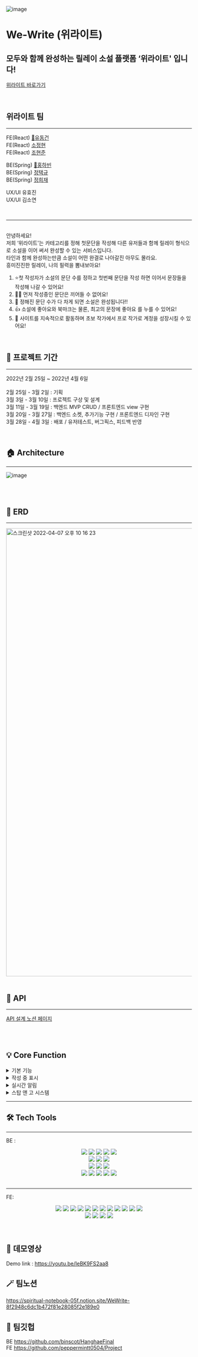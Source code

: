 ![image](https://user-images.githubusercontent.com/97423483/161703547-7a2814f4-2c42-4856-94be-005cb7fe061d.png)


# We-Write (위라이트)
## 모두와 함께 완성하는 릴레이 소설 플랫폼 ‘위라이트' 입니다!
[위라이트 바로가기](https://wewrite.co.kr)



<br/>

## 위라이트 팀

---

FE(React) [🔰유동건](https://github.com/peppermintt0504)  
FE(React) [소정현](https://github.com/sojh93)  
FE(React) [조현준](https://github.com/johj703)  

BE(Spring) [🔰홍하빈](https://github.com/binscot)   
BE(Spring) [정택규](https://github.com/JeongTaekgyu)  
BE(Spring) [정희재](https://github.com/fnzl08)  

UX/UI 유효진  
UX/UI 김소연

<br/>

---
 
<br/>
안녕하세요!<br/>
저희 ‘위라이트'는 카테고리를 정해 첫문단을 작성해 다른 유저들과 함께 릴레이 형식으로 소설을 이어 써서 완성할 수 있는 서비스입니다.<br/>타인과 함께 완성하는만큼 소설이 어떤 완결로 나아갈진 아무도 몰라요.
<br/>흥미진진한 릴레이, 나의 필력을 뽐내보아요!  

1. ⭐첫 작성자가 소설의 문단 수를 정하고 첫번째 문단을 작성 하면 이어서 문장들을 작성해 나갈 수 있어요!
2. 🙅‍♀️ 먼저 작성중인 문단은 끼어들 수 없어요!
3. 🚩 정해진 문단 수가 다 차게 되면 소설은 완성됩니다!!
4. 👍 소설에 좋아요와 북마크는 물론, 최고의 문장에 좋아요 를 누를 수 있어요!
5. 👑 사이트를 지속적으로 활동하며 초보 작가에서 프로 작가로 계정을 성장시킬 수 있어요!



<br/>


## 📆 프로젝트 기간

---


2022년 2월 25일 ~ 2022년 4월 6일  
<br/>
2월 25일 - 3월 2일 : 기획  
3월 3일 - 3월 10일 : 프로젝트 구상 및 설계  
3월 11일 - 3월 19일 : 백엔드 MVP CRUD / 프론트엔드 view 구현  
3월 20일 - 3월 27일 : 백엔드 소켓, 추가기능 구현 / 프론트엔드 디자인 구현  
3월 28일 - 4월 3일 : 배포 / 유저테스트, 버그픽스, 피드백 반영



<br/>


## 🏠 Architecture

---
![image](https://user-images.githubusercontent.com/97423483/161707174-4e2bba24-c745-4448-9f5b-81af162737c9.png)

<br/>
<br/>

## 📃 ERD

---
<img width="1213" alt="스크린샷 2022-04-07 오후 10 16 23" src="https://user-images.githubusercontent.com/93329407/162207673-e0238bb9-56d6-4fb1-83b0-b3f97bb4921c.png">
<br/>
<br/>

## 🔗 API 

---
[API 설계 노션 페이지](https://spiritual-notebook-05f.notion.site/API-f96da817c6eb4474a6988a34778b765d)

<br/>

<br/>


## 💡 Core Function
<details>
<summary>기본 기능</summary>
<img width="423" alt="스크린샷 2022-04-05 오후 7 11 49" src="https://user-images.githubusercontent.com/97423483/161731808-f85f35db-ea47-4530-80bf-7f0a74002d39.png">
<br/>  

- 완결 소설을 읽을 수 있고, 미참여 소설에 참여할 수 있습니다.
- 다양한 기준으로 소설들이 추천되고, 소설에는 좋아요를 누르거나 북마크를 해둘 수 있습니다.
- 소설 첫문단 작성 시에 카테고리를 하나 설정할 수 있고, 마지막 문단을 쓴느 사람이 카테고리를 하나 더 추가할 수 있습니다.
- 카테고리 별로도 소설을 볼 수 있습니다.
</details>
<details>
<summary>작성 중 표시</summary>
<img width="423" alt="스크린샷 2022-04-05 오후 6 57 11" src="https://user-images.githubusercontent.com/97423483/161729304-dceca17f-3a89-4882-a776-f027a08f71f8.png">

- 다른 유저가 문단을 작성하고 있지 않다면 ‘작성 시작하기’ 버튼을 눌러 작성을 시작할 수 있습니다.  
- 작성 중인 유저는 15분의 시간제한을 가지며, 아래에 남은 시간이 표시됩니다.  
<br/>
  <img width="425" alt="스크린샷 2022-04-05 오후 7 04 51" src="https://user-images.githubusercontent.com/97423483/161730640-ba17093f-8edd-46e9-9ccc-3284d257c576.png">
- 작성을 시작한 유저가 아닌 다른 유저들은 Socket통신을 통해 버튼을 비 활성화합니다.
- 문단을 유저가 완성을 시키면 페이지의 모든 유저들에게 Socket통신을 통해 알려주고 리렌더링(Re-Rendering)하여 내용을 실시간으로 보여줍니다.
<br/>
<br/>
- 등록된 문단에 좋아요를 누르고 댓글을 남길 수 있으며 소설에 참여한 참여자 명단을 볼 수 있습니다. 
<br/>
</details>
<details>
<summary>실시간 알림</summary>
<img width="424" alt="스크린샷 2022-04-05 오후 7 16 44" src="https://user-images.githubusercontent.com/97423483/161732567-09d63317-3ec0-4eb1-8c17-8eb1fe3b161d.png">
<br/>  

- 내가 참여한 소설에 다른 사람이 문단을 작성하거나, 소설이나 문단에 좋아요가 등록될 때 등 서비스를 보다 편리하게 이용할 수 있게 다양한 실시간 알림을 보내주고 있습니다.
</details>
<details>
<summary>스탑 앤 고 시스템</summary>
</details>

---





## 🛠  Tech Tools

---

BE :
<div align=center> 
  <img src="https://img.shields.io/badge/java-007396?style=for-the-badge&logo=java&logoColor=white">
  <img src="https://img.shields.io/badge/springboot-6DB33F?style=for-the-badge&logo=springboot&logoColor=white">
  <img src="https://img.shields.io/badge/gradle-02303A?style=for-the-badge&logo=gradle&logoColor=white">
<img src="https://img.shields.io/badge/spring data jpa-F28D1A?style=for-the-badge&logo=springdatajpa&logoColor=white">
<img src="https://img.shields.io/badge/websocket-010101?style=for-the-badge&logo=socket.io&logoColor=white">
  <br>
  <img src="https://img.shields.io/badge/mysql-4479A1?style=for-the-badge&logo=mysql&logoColor=white">
  <img src="https://img.shields.io/badge/aws ec2-07C160?style=for-the-badge&logo=amazonaws&logoColor=white">
  <img src="https://img.shields.io/badge/amazon s3-569A31?style=for-the-badge&logo=amazons3&logoColor=white">
  <br>

<img src="https://img.shields.io/badge/github actions-2088FF?style=for-the-badge&logo=github actions&logoColor=white">
  <img src="https://img.shields.io/badge/aws codedeploy-9D1620?style=for-the-badge&logo=amazonaws&logoColor=white">
  <img src="https://img.shields.io/badge/nginx-009639?style=for-the-badge&logo=nginx&logoColor=white">
  </div>


<div align=center> 
<img src="https://img.shields.io/badge/junit5-25A162?style=for-the-badge&logo=junit5&logoColor=white">
  <img src="https://img.shields.io/badge/github-181717?style=for-the-badge&logo=github&logoColor=white">
  <img src="https://img.shields.io/badge/git-F05032?style=for-the-badge&logo=git&logoColor=white">
<img src="https://img.shields.io/badge/googleanalytics-E37400?style=for-the-badge&logo=googleanalytics&logoColor=white">
<img src="https://img.shields.io/badge/Slack-4A154B?style=for-the-badge&logo=Slack&logoColor=white"/> 
</div>

<br/>

---

FE:  
<div align=center> 

<img src="https://img.shields.io/badge/javascript-F7DF1E?style=for-the-badge&logo=javascript&logoColor=black">
<img src="https://img.shields.io/badge/html5-E34F26?style=for-the-badge&logo=html5&logoColor=white">
<img src="https://img.shields.io/badge/css-1572B6?style=for-the-badge&logo=css3&logoColor=white">
<img src="https://img.shields.io/badge/react-61DAFB?style=for-the-badge&logo=react&logoColor=black">
<img src="https://img.shields.io/badge/redux-764ABC?style=for-the-badge&logo=react&logoColor=black">
<img src="https://img.shields.io/badge/axios-007CE2?style=for-the-badge&logo=axios&logoColor=white">
<img src="https://img.shields.io/badge/reactrouterdom-CA4245?style=for-the-badge&logo=reactrouterdom&logoColor=white">

<img src="https://img.shields.io/badge/styledcomponents-DB7093?style=for-the-badge&logo=styledcomponents&logoColor=white">
<img src="https://img.shields.io/badge/amazonaws-232F3E?style=for-the-badge&logo=amazonaws&logoColor=white">
<img src="https://img.shields.io/badge/amazons3-569A31?style=for-the-badge&logo=amazons3&logoColor=white"> 
<img src="https://img.shields.io/badge/route53-F7A81B?style=for-the-badge&logo=route53&logoColor=white">
<img src="https://img.shields.io/badge/cloudfront-04ACE6?style=for-the-badge&logo=cloudfront&logoColor=white">
<br>
<img src="https://img.shields.io/badge/github-181717?style=for-the-badge&logo=github&logoColor=white">
  <img src="https://img.shields.io/badge/git-F05032?style=for-the-badge&logo=git&logoColor=white">
<img src="https://img.shields.io/badge/googleanalytics-E37400?style=for-the-badge&logo=googleanalytics&logoColor=white">
<img src="https://img.shields.io/badge/Slack-4A154B?style=for-the-badge&logo=Slack&logoColor=white"/> 

</div>


<br/>
<br/>

## 🎥 데모영상 
Demo link :  https://youtu.be/IeBK9FS2aa8

## 🪄 팀노션 
https://spiritual-notebook-05f.notion.site/WeWrite-8f2948c6dc1b472f81e28085f2e189e0

## 📒 팀깃헙
BE https://github.com/binscot/HanghaeFinal  
FE https://github.com/peppermintt0504/Project





